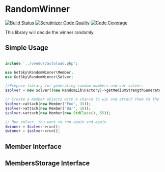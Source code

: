 # RandomWinner
[![Build Status](https://travis-ci.org/JimmDiGrizli/random-winner.svg)](https://travis-ci.org/JimmDiGrizli/random-winner)
[![Scrutinizer Code Quality](https://scrutinizer-ci.com/g/JimmDiGrizli/random-winner/badges/quality-score.png?b=develop)](https://scrutinizer-ci.com/g/JimmDiGrizli/random-winner/?branch=develop)
[![Code Coverage](https://scrutinizer-ci.com/g/JimmDiGrizli/random-winner/badges/coverage.png?b=develop)](https://scrutinizer-ci.com/g/JimmDiGrizli/random-winner/?branch=develop)

This library will decide the winner randomly.

Simple Usage
------------
```php

include '../vendor/autoload.php';

use GetSky\RandomWinner\Member;
use GetSky\RandomWinner\Solver;

//Prepare library for generating random numbers and our solver.
$solver = new Solver((new RandomLib\Factory)->getMediumStrengthGenerator());

// Create a member objects with a chance to win and attach them to the solver.
$solver->attach(new Member('Foo', 35));
$solver->attach(new Member('Bar', 10));
$solver->attach(new Member(new StdClass(), 55));

// Run solver. You want to run again and again.
$winner = $solver->run();
$winner = $solver->run();
```

Member Interface
----------------

MembersStorage Interface
-----------------------
